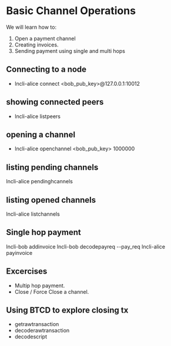 
# Basic Channel Operations
We will learn how to:
1. Open a payment channel
2. Creating invoices.
2. Sending payment using single and multi hops

## Connecting to a node
* lncli-alice connect <bob_pub_key>@127.0.0.1:10012

## showing connected peers
* lncli-alice listpeers

## opening a channel
* lncli-alice openchannel <bob_pub_key> 1000000

## listing pending channels
lncli-alice pendinghcannels

## listing opened channels
lncli-alice listchannels

## Single hop payment
lncli-bob addinvoice
lncli-bob decodepayreq --pay_req <payment request>
lncli-alice payinvoice

## Excercises
* Multip hop payment.
* Close / Force Close a channel.

## Using BTCD to explore closing tx
* getrawtransaction
* decoderawtransaction
* decodescript
